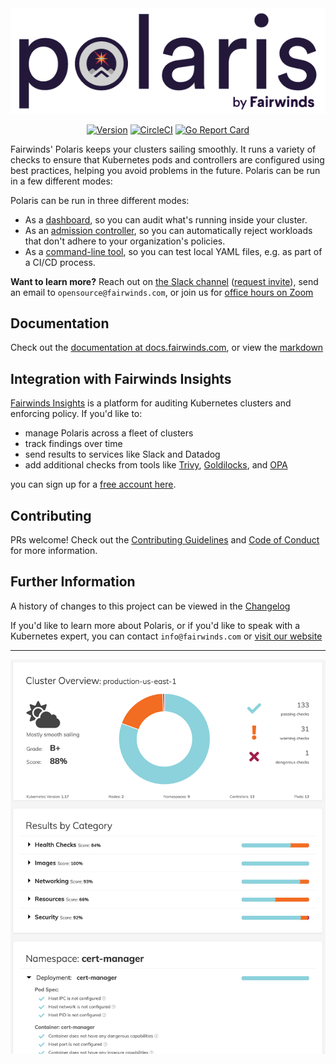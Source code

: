 <div align="center">
  <img src="/docs-md/.vuepress/public/img/polaris-logo.png" alt="Polaris Logo" />
  <br>

  [![Version][version-image]][version-link] [![CircleCI][circleci-image]][circleci-link] [![Go Report Card][goreport-image]][goreport-link]
</div>

[version-image]: https://img.shields.io/static/v1.svg?label=Version&message=1.2.0&color=239922
[version-link]: https://github.com/FairwindsOps/polaris

[goreport-image]: https://goreportcard.com/badge/github.com/FairwindsOps/polaris
[goreport-link]: https://goreportcard.com/report/github.com/FairwindsOps/polaris

[circleci-image]: https://circleci.com/gh/FairwindsOps/polaris.svg?style=svg
[circleci-link]: https://circleci.com/gh/FairwindsOps/polaris.svg

Fairwinds' Polaris keeps your clusters sailing smoothly. It runs a variety of checks to ensure that
Kubernetes pods and controllers are configured using best practices, helping you avoid
problems in the future. Polaris can be run in a few different modes:

Polaris can be run in three different modes:
* As a [dashboard](https://polaris.docs.fairwinds.com/dashboard), so you can audit what's running inside your cluster.
* As an [admission controller](https://polaris.docs.fairwinds.com/admission-controller), so you can automatically reject workloads that don't adhere to your organization's policies.
* As a [command-line tool](https://polaris.docs.fairwinds.com/infrastructure-as-code), so you can test local YAML files, e.g. as part of a CI/CD process.

**Want to learn more?** Reach out on [the Slack channel](https://fairwindscommunity.slack.com/messages/polaris) ([request invite](https://join.slack.com/t/fairwindscommunity/shared_invite/zt-e3c6vj4l-3lIH6dvKqzWII5fSSFDi1g)), send an email to `opensource@fairwinds.com`, or join us for [office hours on Zoom](https://fairwindscommunity.slack.com/messages/office-hours)


## Documentation
Check out the [documentation at docs.fairwinds.com](https://polaris.docs.fairwinds.com), or view the [markdown](./docs-md)

## Integration with Fairwinds Insights
[Fairwinds Insights](https://www.fairwinds.com/insights?utm_campaign=Hosted%20Polaris%20&utm_source=polaris&utm_term=polaris&utm_content=polaris)
is a platform for auditing Kubernetes clusters and enforcing policy. If you'd like to:
* manage Polaris across a fleet of clusters
* track findings over time
* send results to services like Slack and Datadog
* add additional checks from tools like
[Trivy](https://github.com/aquasecurity/trivy),
[Goldilocks](https://github.com/FairwindsOps/goldilocks/), and
[OPA](https://www.openpolicyagent.org)

you can sign up for a [free account here](https://insights.fairwinds.com?source=polaris).

## Contributing
PRs welcome! Check out the [Contributing Guidelines](docs-md/contributing.md) and [Code of Conduct](docs-md/code-of-conduct.md) for more information.

## Further Information
A history of changes to this project can be viewed in the [Changelog](docs-md/changelog.md)

If you'd like to learn more about Polaris, or if you'd like to speak with
a Kubernetes expert, you can contact `info@fairwinds.com` or [visit our website](https://fairwinds.com)

---

<p align="center">
  <img src="/docs-md/.vuepress/public/img/dashboard-screenshot.png" alt="Polaris Dashboard" width="550"/>
</p>

